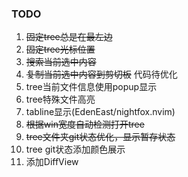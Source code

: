 ### TODO
1. ~~固定tree总是在最左边~~
2. ~~固定tree光标位置~~
3. ~~搜索当前选中内容~~
4. ~~复制当前选中内容到剪切板~~ 代码待优化
5. tree当前文件信息使用popup显示
6. tree特殊文件高亮
7. tabline显示(EdenEast/nightfox.nvim)
8. ~~根据win宽度自动检测打开tree~~
9. ~~tree文件夹git状态优化，显示暂存状态~~
10. tree git状态添加颜色展示
11. 添加DiffView
